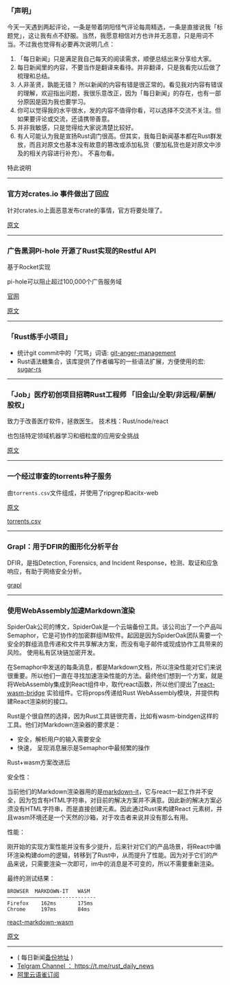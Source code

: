 ### 「声明」

今天一天遇到两起评论，一条是带着阴阳怪气评论每周精选，一条是直接说我「标题党」，这让我有点不舒服。当然，我愿意相信对方也许并无恶意，只是用词不当。不过我也觉得有必要再次说明几点：

1. 「每日新闻」只是满足我自己每天的阅读需求，顺便总结出来分享给大家。
2.  每日新闻里的内容，不要当作是翻译来看待。并非翻译，只是我看完以后做了梳理和总结。
3.  人非圣贤，孰能无错？ 所以新闻的内容有错是很正常的。看见我对内容有错误的理解，欢迎指出问题，我很乐意改正，因为「每日新闻」的存在，也有一部分原因是因为我也要学习。
4.  你可以觉得我的水平很水，发的内容不值得你看，可以选择不交流不关注。但如果要评论或交流，还请携带善意。
5.  并非我敏感，只是觉得给大家说清楚比较好。
6.  有人可能认为我是宣扬Rust调门很高。但其实，我每日新闻基本都在Rust群发放，而且对原文也基本没有故意的篡改或添加私货（要加私货也是对原文中涉及的相关内容进行补充）。 不喜勿看。

特此说明

---

### 官方对crates.io 事件做出了回应

针对crates.io上面恶意发布crate的事情，官方将要处理了。

[原文](https://internals.rust-lang.org/t/crates-io-incident-2018-10-15/8568)

---

### 广告黑洞Pi-hole 开源了Rust实现的Restful API

基于Rocket实现

pi-hole可以阻止超过100,000个广告服务域

[官网](https://pi-hole.net/)

[原文](https://pi-hole.net/2018/10/15/announcing-our-restful-api-contributions-welcome/)

---

### 「Rust练手小项目」

- 统计git commit中的「咒骂」词语: [git-anger-management](https://github.com/sondr3/git-anger-management)
- Rust语法糖集合，该库提供了作者编写的一些语法扩展，方便使用的宏: [sugar-rs](https://github.com/harryfei/sugar-rs)

---

### 「Job」医疗初创项目招聘Rust工程师 「旧金山/全职/非远程/薪酬/股权」

致力于改善医疗软件，拯救医生。 技术栈：Rust/node/react

也包括特定领域机器学习和细粒度的应用安全挑战

[原文](https://www.reddit.com/r/rust/comments/9ohzyd/jobs_commure_healthcare_software_startup_hiring/)

---

### 一个经过审查的torrents种子服务

由`torrents.csv`文件组成，并使用了ripgrep和acitx-web

[原文](https://www.reddit.com/r/rust/comments/9oew87/torrentscsv_a_vetted_git_repo_of_torrents/)

[torrents.csv](https://gitlab.com/dessalines/torrents.csv)

---

### Grapl：用于DFIR的图形化分析平台

DFIR，是指Detection, Forensics, and Incident Response，检测、取证和应急响应，有助于网络安全分析。

[grapl](https://github.com/insanitybit/grapl)

---

### 使用WebAssembly加速Markdown渲染

SpiderOak公司的博文，SpiderOak是一个云端备份工具。该公司出了一个产品叫 Semaphor，它是可协作的加密群组IM软件。起因是因为SpiderOak团队需要一个安全的群组消息传递和文件共享解决方案，而没有电子邮件或现成协作工具带来的风险。 使用私有区块链加密开发。

在Semaphor中发送的每条消息，都是Markdown文档，所以渲染性能对它们来说很重要。所以他们一直在寻找加速渲染性能的方法。最终他们想到一个方案，就是将WebAssembly集成到React组件中，取代react函数，所以他们提出了[react-wasm-bridge](https://github.com/SpiderOak/react-wasm-bridge) 实验组件。它将props传递给Rust WebAssembly模块，并提供构建React渲染树的接口。

Rust是个很自然的选择，因为Rust工具链很完善，比如有wasm-bindgen这样的工具。他们对Markdown渲染器的要求是：

- 安全，解析用户的输入需要安全
- 快速， 呈现消息展示是Semaphor中最频繁的操作

Rust+wasm方案改进后

安全性：

当前他们的Markdown渲染器用的是[markdown-it](https://github.com/markdown-it/markdown-it)，它与react一起工作并不安全，因为包含有HTML字符串，对目前的解决方案并不满意。因此新的解决方案必须没有HTML字符串，而是直接创建元素。因此通过Rust来构建React 元素树，并且wasm环境还是一个天然的沙箱，对于攻击者来说并没有那么有用。

性能：

刚开始的实现方案性能并没有多少提升，后来针对它们的产品场景，将React中循环渲染构建dom的逻辑，转移到了Rust中，从而提升了性能。因为对于它们的产品来说，只需要渲染一次即可，im中的消息是不可变的，所以不需要重新渲染。

最终的测试结果：

```
BROWSER  MARKDOWN-IT   WASM
—————————————————------------
Firefox    162ms       175ms
Chrome     197ms       84ms
```

[react-markdown-wasm](https://github.com/SpiderOak/react-markdown-wasm)

[原文](https://engineering.spideroak.com/2018/08/29/using-webassembly-to-speed-up-message-rendering/)

---

- ( 每日新闻[备份地址](https://github.com/RustStudy/rust_daily_news) )
- [Telgram Channel ： https://t.me/rust_daily_news ](https://t.me/rust_daily_news )
- [阿里云语雀订阅](https://www.yuque.com/chaosbot/rustnews)
